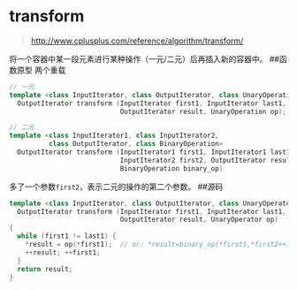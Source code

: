 transform
==========
>http://www.cplusplus.com/reference/algorithm/transform/

将一个容器中某一段元素进行某种操作（一元/二元）后再插入新的容器中。
##函数原型
两个重载
```cpp
// 一元
template <class InputIterator, class OutputIterator, class UnaryOperation>
  OutputIterator transform (InputIterator first1, InputIterator last1,
                            OutputIterator result, UnaryOperation op);
```

```cpp
// 二元
template <class InputIterator1, class InputIterator2,
          class OutputIterator, class BinaryOperation>
  OutputIterator transform (InputIterator1 first1, InputIterator1 last1,
                            InputIterator2 first2, OutputIterator result,
                            BinaryOperation binary_op)
```
多了一个参数`first2`，表示二元的操作的第二个参数。
##源码
```cpp
template <class InputIterator, class OutputIterator, class UnaryOperator>
  OutputIterator transform (InputIterator first1, InputIterator last1,
                            OutputIterator result, UnaryOperator op)
{
  while (first1 != last1) {
    *result = op(*first1);  // or: *result=binary_op(*first1,*first2++);
    ++result; ++first1;
  }
  return result;
}
```

